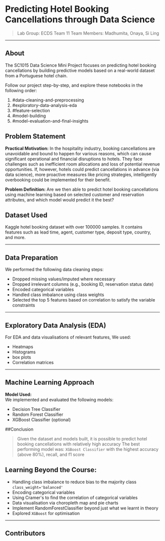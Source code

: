 # Predicting Hotel Booking Cancellations through Data Science

> Lab Group: ECDS Team 11
> Team Members: Madhumita, Onaya, Si Ling

---
## About

The SC1015 Data Science Mini Project focuses on predicting hotel booking cancellations by building predictive models based on a real-world dataset from a Portuguese hotel chain.

Follow our project step-by-step, and explore these notebooks in the following order:

1. #data-cleaning-and-preprocessing
2. #exploratory-data-analysis-eda
3. #feature-selection
4. #model-building
5. #model-evaluation-and-final-insights

## Problem Statement

**Practical Motivation:**
In the hospitality industry, booking cancellations are unavoidable and bound to happen for various reasons, which can cause significant operational and financial disruptions to hotels. They face challenges such as inefficient room allocations and loss of potential revenue opportunities. If, however, hotels could predict cancellations in advance (via data science), more proactive measures like pricing strategies, intelligently overbooking could be implemented for their benefit.

**Problem Definition:**
Are we then able to predict hotel booking cancellations using machine learning based on selected customer and reservation attributes, and which model would predict it the best?

## Dataset Used
Kaggle hotel booking dataset with over 100000 samples. It contains features such as lead time, agent, customer type, deposit type, country, and more.

---

## Data Preparation

We performed the following data cleaning steps:
- Dropped missing values/imputed where necessary
- Dropped irrelevant columns (e.g., booking ID, reservation status date)
- Encoded categorical variables
- Handled class imbalance using class weights
- Selected the top 5 features based on correlation to satisfy the variable constraints

---

## Exploratory Data Analysis (EDA)

For EDA and data visualisations of relevant features, We used:
- Heatmaps
- Histograms
- box plots
- Correlation matrices

---

## Machine Learning Approach

**Model Used:**  
We implemented and evaluated the following models:
- Decision Tree Classifier
- Random Forest Classifier
- XGBoost Classifier (optional)

##Conclusion  
> Given the dataset and models built, it is possible to predict hotel booking cancellations with relatively high accuracy
> The best performing model was: `XGBoost Classifier` with the highest accuracy (above 80%), recall, and f1 score

## Learning Beyond the Course: 
- Handling class imbalance to reduce bias to the majority class `class_weight='balanced'`
- Encoding categorical variables
- Using Cramer's to find the correlation of categorical variables
- Data visualisation via choropleth map and pie charts
- Implement RandomForestClassifier beyond just what we learnt in theory
- Explored `XGBoost` for optimisation
---

## Contributors

